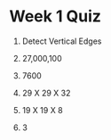  
# Week 1 Quiz

1. Detect Vertical Edges

2. 27,000,100

3. 7600

4. 29 X 29 X 32

5. 19 X 19 X 8

6. 3
